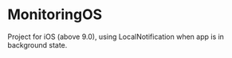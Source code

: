 # MonitoringOS
Project for iOS (above 9.0), using LocalNotification when app is in background state.
